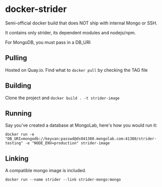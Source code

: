 # docker-strider

Semi-official docker build that does NOT ship with internal Mongo or SSH.

It contains only strider, its dependent modules and nodejs/npm.

For MongoDB, you must pass in a DB_URI

## Pulling

Hosted on Quay.io. Find what to `docker pull` by checking the TAG file

## Building

Clone the project and `docker build . -t strider-image`

## Running

Say you've created a database at MongoLab, here's how you would run it:

`docker run -e "DB_URI=mongodb://keyvan:passwd@ds041380.mongolab.com:41380/strider-testing" -e "NODE_ENV=production" strider-image`

## Linking

A compatible mongo image is included.

`docker run --name strider --link strider-mongo:mongo`


